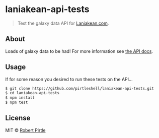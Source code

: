 # laniakean-api-tests

> Test the galaxy data API for [Laniakean.com](http://laniakean.com/).

## About

Loads of galaxy data to be had! For more information see [the API docs](http://laniakean.com/api).

## Usage

If for some reason you desired to run these tests on the API...

```bash
$ git clone https://github.com/pirtleshell/laniakean-api-tests.git
$ cd laniakean-api-tests
$ npm install
$ npm test
```

## License

MIT &copy; [Robert Pirtle](https://pirtle.xyz/)
